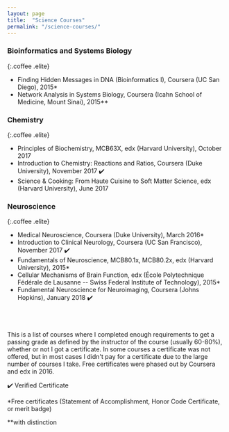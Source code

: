 ```yaml
---
layout: page
title:  "Science Courses"
permalink: "/science-courses/"
---
```


### Bioinformatics and Systems Biology
{:.coffee .elite}

* Finding Hidden Messages in DNA (Bioinformatics I), Coursera (UC San Diego), 2015*
* Network Analysis in Systems Biology, Coursera (Icahn School of Medicine, Mount Sinai), 2015**

### Chemistry
{:.coffee .elite}

* Principles of Biochemistry, MCB63X, edx (Harvard University), October 2017
* Introduction to Chemistry: Reactions and Ratios, Coursera (Duke University), November 2017 :heavy_check_mark:
* Science & Cooking: From Haute Cuisine to Soft Matter Science, edx (Harvard University), June 2017

### Neuroscience
{:.coffee .elite}

* Medical Neuroscience, Coursera (Duke University), March 2016*
* Introduction to Clinical Neurology, Coursera (UC San Francisco), November 2017 :heavy_check_mark:
* Fundamentals of Neuroscience, MCB80.1x, MCB80.2x, edx (Harvard University), 2015*
* Cellular Mechanisms of Brain Function, edx (École Polytechnique Fédérale de Lausanne -- Swiss Federal Institute of Technology), 2015*
* Fundamental Neuroscience for Neuroimaging, Coursera (Johns Hopkins), January 2018 :heavy_check_mark:


<br>
<br>

This is a list of courses where I completed enough requirements to get a passing grade as defined by the instructor of the course (usually 60-80%), whether or not I got a certificate. In some courses a certificate was not offered, but in most cases I didn't pay for a certificate due to the large number of courses I take. Free certificates were phased out by Coursera and edx in 2016.
<br>

:heavy_check_mark: Verified Certificate

*Free certificates (Statement of Accomplishment, Honor Code Certificate, or merit badge)

**with distinction
